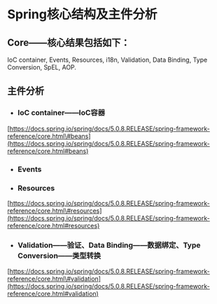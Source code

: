 # Spring核心结构及主件分析

## Core——核心结果包括如下：

IoC container, Events, Resources, i18n, Validation, Data Binding, Type Conversion, SpEL, AOP.

## 主件分析

* ### IoC container——IoC容器

[https://docs.spring.io/spring/docs/5.0.8.RELEASE/spring-framework-reference/core.html\#beans](https://docs.spring.io/spring/docs/5.0.8.RELEASE/spring-framework-reference/core.html#beans)

* ### Events
* ### Resources

[https://docs.spring.io/spring/docs/5.0.8.RELEASE/spring-framework-reference/core.html\#resources](https://docs.spring.io/spring/docs/5.0.8.RELEASE/spring-framework-reference/core.html#resources)

* ### Validation——验证、Data Binding——数据绑定、Type Conversion——类型转换

[https://docs.spring.io/spring/docs/5.0.8.RELEASE/spring-framework-reference/core.html\#validation](https://docs.spring.io/spring/docs/5.0.8.RELEASE/spring-framework-reference/core.html#validation)

